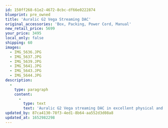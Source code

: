 ```yaml
---
id: 150ff268-61e2-4672-8cbc-df66e0222874
blueprint: pre_owned
title: 'Auralic G2 Vega Streaming DAC'
original_accessories: 'Box, Packing, Power Cord, Manual'
new_retail_price: 5699
your_price: 3495
local_only: false
shipping: 60
images:
  - IMG_5636.JPG
  - IMG_5637.JPG
  - IMG_5639.JPG
  - IMG_5641.JPG
  - IMG_5643.JPG
  - IMG_5644.JPG
description:
  -
    type: paragraph
    content:
      -
        type: text
        text: 'Auralic G2 Vega streaming DAC in excellent physical and functional condition with original box, packing and accessories. Unit sold new for $5,699.00. Just back from Auralic with a clean bill of health.'
updated_by: 87ca4130-78f3-4ed1-8b64-aa552d3d08a8
updated_at: 1652982298
---
```

